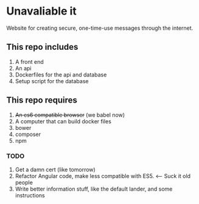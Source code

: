 # Unavaliable it
 
Website for creating secure, one-time-use messages through the internet.

## This repo includes
1. A front end
1. An api
1. Dockerfiles for the api and database
1. Setup script for the database

## This repo requires
1. ~~An es6 compatible browser~~ (we babel now)
1. A computer that can build docker files
1. bower
1. composer
1. npm

### TODO
1. Get a damn cert (like tomorrow)
1. Refactor Angular code, make less compatible with ES5. <-- Suck it old people
1. Write better information stuff, like the default lander, and some instructions
